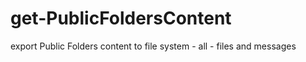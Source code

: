 get-PublicFoldersContent
========================

export Public Folders content to file system - all - files and messages
